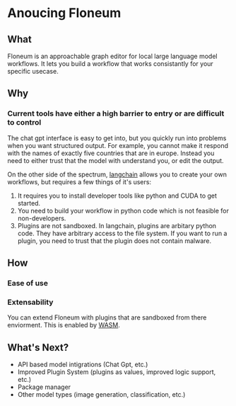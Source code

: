 # Anoucing Floneum

## What

Floneum is an approachable graph editor for local large language model workflows. It lets you build a workflow that works consistantly for your specific usecase.

## Why

### Current tools have either a high barrier to entry or are difficult to control

The chat gpt interface is easy to get into, but you quickly run into problems when you want structured output. For example, you cannot make it respond with the names of exactly five countries that are in europe. Instead you need to either trust that the model with understand you, or edit the output.

On the other side of the spectrum, [langchain](https://github.com/hwchase17/langchain) allows you to create your own workflows, but requires a few things of it's users:

1. It requires you to install developer tools like python and CUDA to get started.
2. You need to build your workflow in python code which is not feasible for non-developers.
3. Plugins are not sandboxed. In langchain, plugins are arbitary python code. They have arbitrary access to the file system. If you want to run a plugin, you need to trust that the plugin does not contain malware.

## How

### Ease of use

### Extensability

You can extend Floneum with plugins that are sandboxed from there enviorment. This is enabled by [WASM](https://webassembly.org/).

## What's Next?

- API based model intigrations (Chat Gpt, etc.)
- Improved Plugin System (plugins as values, improved logic support, etc.)
- Package manager
- Other model types (image generation, classification, etc.)
